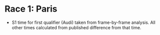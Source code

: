 # Race 1: Paris

* S1 time for first qualifier (Audi) taken from frame-by-frame analysis.  All other times calculated from published difference from that time.